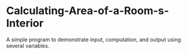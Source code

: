 # Calculating-Area-of-a-Room-s-Interior
A simple program to demonstrate input, computation, and output using several variables.
